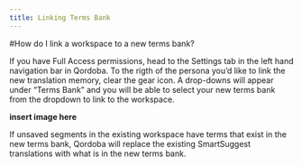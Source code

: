 ```yaml
---
title: Linking Terms Bank
---
```


#How do I link a workspace to a new terms bank?

If you have Full Access permissions, head to the Settings tab in the left hand navigation bar in Qordoba. To the rigth of the persona you’d like to link the new translation memory, clear the gear icon. A drop-downs will appear under “Terms Bank” and you will be able to select your new terms bank from the dropdown to link to the workspace.

**insert image here**

If unsaved segments in the existing workspace have terms that exist in the new terms bank, Qordoba will replace the existing SmartSuggest translations with what is in the new terms bank.
